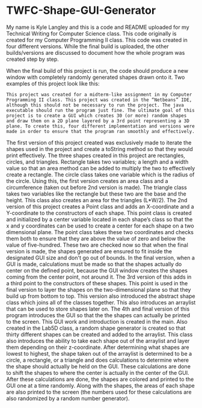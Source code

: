 # TWFC-Shape-GUI-Generator
  My name is Kyle Langley and this is a code and README uploaded for my Technical Writing for Computer Science class. This code originally is created for my Computer Programming II class. This code was created in four different versions. While the final build is uploaded, the other builds/versions are discussed to document how the whole program was created step by step.
  
When the final build of this project is run, the code should produce a new window with completely randomly generated shapes drawn onto it. Two examples of this project look like this:






	This project was created for a midterm-like assignment in my Computer Programming II class. This project was created in the “Netbeans” IDE, although this should not be necessary to run the project. The java executable should run the program just fine. The ultimate goal of this project is to create a GUI which creates 30 (or more) random shapes and draw them on a 2D plane layered by a 3rd point representing a 3D plane. To create this, four different implementation and versions were made in order to ensure that the program ran smoothly and effectively. 
  The first version of this project created was exclusively made to iterate the shapes used in the project and create a toString method so that they would print effectively. The three shapes created in this project are rectangles, circles, and triangles. Rectangle takes two variables; a length and a width value so that an area method can be added to multiply the two to effectively create a rectangle. The circle class takes one variable which is the radius of the circle. Using this, the first version creates an area class and a circumference (taken out before 2nd version is made). The triangle class takes two variables like the rectangle but these two are the base and the height. This class also creates an area for the triangles (L*W/2).
  The 2nd version of this project creates a Point class and adds an X-coordinate and a Y-coordinate to the constructors of each shape. This point class is created and initialized by a center variable located in each shape’s class so that the x and y coordinates can be used to create a center for each shape on a two dimensional plane. The point class takes these two coordinates and checks them both to ensure that they are above the value of zero and below the value of five-hundred. These two are checked now so that when the final version is made, the shapes generated are ensured to fit inside the designated GUI size and don't go out of bounds. In the final version, when a GUI is made, calculations must be made so that the shapes actually do center on the defined point, because the GUI window creates the shapes coming from the center point, not around it.
  The 3rd version of this adds in a third point to the constructors of these shapes. This point is used in the final version to layer the shapes on the two-dimensional plane so that they build up from bottom to top. This version also introduced the abstract shape class which joins all of the classes together. This also introduces an arraylist that can be used to store shapes later on.
  The 4th and final version of this program introduces the GUI so that the the shapes can actually be printed to the screen. This GUI work and introduction is created in the main. Also created in the Lab5D class, a random shape generator is created so that thirty different shapes can be created and added to the arraylist. This class also introduces the ability to take each shape out of the arraylist and layer them depending on their z-coordinate. After determining what shapes are lowest to highest, the shape taken out of the arraylist is determined to be a circle, a rectangle, or a triangle and does calculations to determine where the shape should actually be held on the GUI. These calculations are done to shift the shapes to where the center is actually in the center of the GUI. After these calculations are done, the shapes are colored and printed to the GUI one at a time randomly. Along with the shapes, the areas of each shape are also printed to the screen (the numbers used for these calculations are also randomized by a random number generator).
